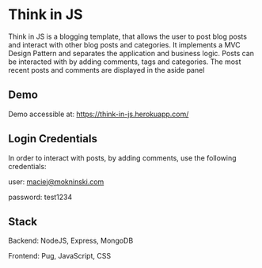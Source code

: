 # Think in JS

Think in JS is a blogging template, that allows the user to post blog posts and interact with other blog posts and categories. It implements a MVC Design Pattern and separates the application and business logic. Posts can be interacted with by adding comments, tags and categories. The most recent posts and comments are displayed in the aside panel

## Demo
Demo accessible at: https://think-in-js.herokuapp.com/

## Login Credentials
In order to interact with posts, by adding comments, use the following credentials:

user: maciej@mokninski.com

password: test1234

## Stack

Backend: NodeJS, Express, MongoDB

Frontend: Pug, JavaScript, CSS
